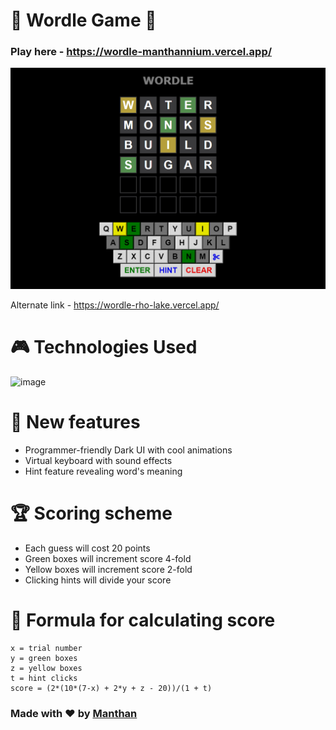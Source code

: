 # 🎲 Wordle Game 🎲 
### Play here - https://wordle-manthannium.vercel.app/
![game](https://github.com/Manthannium/wordle/blob/main/images/gamesnap.png)

Alternate link - https://wordle-rho-lake.vercel.app/ 

# 🎮 Technologies Used
![image](https://user-images.githubusercontent.com/82395430/206865895-5a45d318-8114-4dee-b335-13892f4c5712.png)

# 💎 New features
- Programmer-friendly Dark UI with cool animations
- Virtual keyboard with sound effects
- Hint feature revealing word's meaning

# 🏆 Scoring scheme
- Each guess will cost 20 points
- Green boxes will increment score 4-fold
- Yellow boxes will increment score 2-fold
- Clicking hints will divide your score

# 🎯 Formula for calculating score
```
x = trial number
y = green boxes
z = yellow boxes
t = hint clicks
score = (2*(10*(7-x) + 2*y + z - 20))/(1 + t)
```

### Made with ♥️ by [Manthan](https://github.com/Manthannium)
